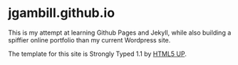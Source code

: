 jgambill.github.io
==================

This is my attempt at learning Github Pages and Jekyll, while also building a spiffier online portfolio than my current Wordpress site.

The template for this site is Strongly Typed 1.1 by [HTML5 UP](http://html5up.net).